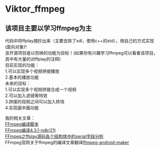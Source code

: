 Viktor_ffmpeg
=======
该项目主要以学习ffmpeg为主<br>
----
代码中将ffplay摘抄出来（主要去除了sdl，使用c++的std），用自己的方式实现(面向对象)!<br>
该开源项目是以剪映的功能为目标！(如果你有兴趣学习ffmpeg可以看看该项目，其中有大量的对ffplay的注释)<br>
目前实现的功能：<br>
1.可以实现多个视频拼接播放<br>
2.基本的播放功能<br>
未来的目标：<br>
1.可以实现多个视频拼接合成一个视频<br>
2.可以加入滤镜等特效<br>
3.拼接的视频之间可以加入转场<br>
4.实现画中画功能<br>

我的相关文章：<br>
[FFmpeg编译脚本](https://github.com/rainmeterLotus/ffmpeg-android-custom)<br>
[FFmpeg编译4.3.1-ndk(21)](https://www.jianshu.com/p/db5ea587facc)<br>
[FFmpeg之ffplay源码各个结构体中的serial字段分析](https://www.jianshu.com/p/8312e0e462ac)<br>
FFmpeg官网关于ffmpeg的编译文章翻译[ffmpeg-android-maker](https://www.jianshu.com/p/c2f58e21f671)
